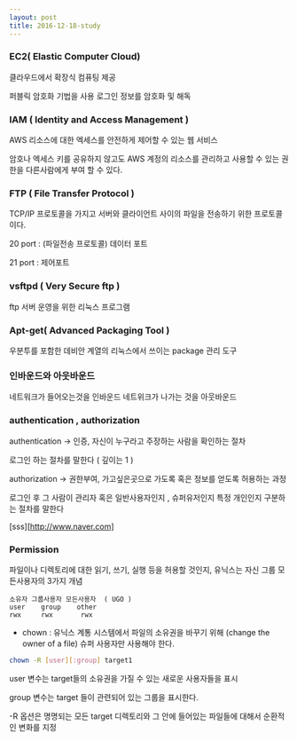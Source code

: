 ```yaml
---
layout: post
title: 2016-12-18-study
---
```


### __EC2( Elastic Computer Cloud)__
 클라우드에서 확장식 컴퓨팅 제공

 퍼블릭 암호화 기법을 사용 로그인 정보를 암호화 및 해독

### __IAM ( Identity and Access Management )__
 AWS 리소스에 대한 엑세스를 안전하게 제어할 수 있는 웹 서비스

 암호나 엑세스 키를 공유하지 않고도 AWS 계정의 리소스를 관리하고 사용할 수 있는 권한을 다른사람에게 부여 할 수 있다.

### __FTP ( File Transfer Protocol )__
 TCP/IP 프로토콜을 가지고 서버와 클라이언트 사이의 파일을 전송하기 위한
 프로토콜이다.

 20 port : (파일전송 프로토콜) 데이터 포트

 21 port : 제어포트


### __vsftpd ( Very Secure ftp )__
 ftp 서버 운영을 위한 리눅스 프로그램

### __Apt-get( Advanced Packaging Tool )__
 우분투를 포함한 데비안 계열의 리눅스에서 쓰이는 package 관리 도구

### __인바운드와 아웃바운드__
 네트워크가 들어오는것을 인바운드
 네트위크가 나가는 것을 아웃바운드

### authentication , authorization
 authentication -> 인증, 자신이 누구라고 주장하는 사람을 확인하는 절차

 로그인 하는 절차를 말한다 ( 깊이는 1 )

 authorization -> 권한부여, 가고싶은곳으로 가도록 혹은 정보를 얻도록 허용하는 과정

 로그인 후 그 사람이 관리자 혹은 일반사용자인지 , 슈퍼유저인지 특정 개인인지 구분하는 절차를 말한다


[sss][http://www.naver.com]

### Permission
 파일이나 디렉토리에 대한 읽기, 쓰기, 실행 등을 허용할 것인지, 유닉스는 자신 그룹 모든사용자의 3가지 개념

```
소유자 그룹사용자 모든사용자  ( UGO )
user    group    other             
rwx     rwx       rwx
```

- chown : 유닉스 계통 시스템에서 파일의 소유권을 바꾸기 위해 (change the owner of a file)
슈퍼 사용자만 사용해야 한다.

```sh
chown -R [user][:group] target1
```
user 변수는 target들의 소유권을 가질 수 있는 새로운 사용자들을 표시

group 변수는 target 들이 관련되어 있는 그룹을 표시한다.

-R 옵션은 명명되는 모든 target 디렉토리와 그 안에 들어있는 파일들에 대해서 순환적인 변화를 지정
